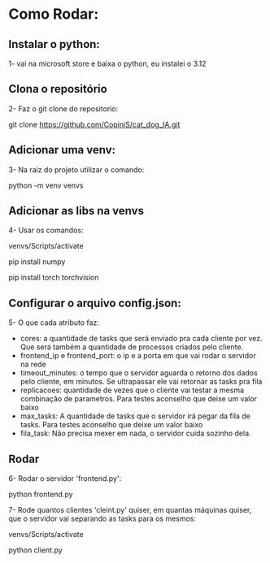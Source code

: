 # Como Rodar:

## Instalar o python:
1- vai na microsoft store e baixa o python, eu instalei o 3.12

## Clona o repositório

2- Faz o git clone do repositorio:

  git clone https://github.com/CopiniS/cat_dog_IA.git

## Adicionar uma venv:

3- Na raiz do projeto utilizar o comando:

  python -m venv venvs

## Adicionar as libs na venvs

4- Usar os comandos:

  venvs/Scripts/activate

  pip install numpy

  pip install torch torchvision

## Configurar o arquivo config.json:

5- O que cada atributo faz:

- cores: a quantidade de tasks que será enviado pra cada cliente por vez. Que será também a quantidade de processos criados pelo cliente.
- frontend_ip e frontend_port: o ip e a porta em que vai rodar o servidor na rede 
- timeout_minutes: o tempo que o servidor aguarda o retorno dos dados pelo cliente, em minutos. Se ultrapassar ele vai retornar as tasks pra fila
- replicacoes: quantidade de vezes que o cliente vai testar a mesma combinação de parametros. Para testes aconselho que deixe um valor baixo
- max_tasks: A quantidade de tasks que o servidor irá pegar da fila de tasks. Para testes aconselho que deixe um valor baixo
- fila_task: Não precisa mexer em nada, o servidor cuida sozinho dela. 

## Rodar

6- Rodar o servidor 'frontend.py':

  python frontend.py

7- Rode quantos clientes 'cleint.py' quiser, em quantas máquinas quiser, que o servidor vai separando as tasks para os mesmos:

  venvs/Scripts/activate

  python client.py

